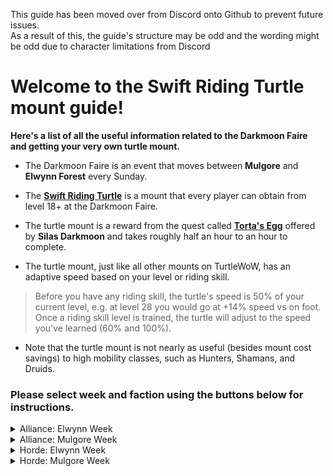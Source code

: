 This guide has been moved over from Discord onto Github to prevent future issues.  
As a result of this, the guide's structure may be odd and the wording</details> might be odd due to character limitations from Discord
# Welcome to the Swift Riding Turtle mount guide!

**Here's a list of all the useful information related to the Darkmoon Faire and getting your very own turtle mount.**

* The Darkmoon Faire is an event that moves between **Mulgore** and **Elwynn Forest** every Sunday.

* The **[Swift Riding Turtle](https://database.turtle-wow.org/?item=23720)** is a mount that every player can obtain from level 18+ at the Darkmoon Faire.  

* The turtle mount is a reward from the quest called **[Torta's Egg](https://database.turtle-wow.org/?quest=40302)** offered by **Silas Darkmoon** and takes roughly half an hour to an hour to complete.  

* The turtle mount, just like all other mounts on TurtleWoW, has an adaptive speed based on your level or riding skill.   
>   Before you have any riding skill, the turtle's speed is 50% of your current level, e.g. at level 28 you would go at +14% speed vs on foot.  
>   Once a riding skill level is trained, the turtle will adjust to the speed you've learned (60% and 100%).

* Note that the turtle mount is not nearly as useful (besides mount cost savings) to high mobility classes, such as Hunters, Shamans, and Druids.  

### Please select week and faction using the buttons below for instructions.  

<details>
<summary> Alliance: Elwynn Week </summary>
  
## You've chosen Elwynn as Alliance!

### This guide does not consider HC Characters

### The blue texts are links to images 🖼️ showing routes and locations


* Suggested: Set your **Hearthstone** to [**Stormwind**](https://imgur.com/y4v0IVP) 🖼️ or [**Goldshire**](https://imgur.com/IzYcJHV) 🖼️ as you'll be able to use it later to save time (guide will assume you have set your HS to SW/Goldshire)

* Make your way to the [**Darkmoon Faire**](https://imgur.com/mXdw2b5) 🖼️ on the south side of **Goldshire** and accept the quest **Torta's Egg** from [**Silas Darkmoon**](https://imgur.com/Si4Hf3V) 🖼️

* Head into **Stormwind City** and make your way to the [**Stormwind Harbor**](https://imgur.com/8gD4Yc2) 🖼️ and take the boat to [**Darkshore**](https://imgur.com/XuSfwnF)  🖼️

* Once you've arrived in **Darkshore**, travel to [ **Zoram Strand, Ashenvale**](https://imgur.com/2DpmigW) 🖼️!
  You can either run from **Auberdine** in **Darkshore** by following the dotted line, or you can fly to **Astranaar** if you've been there before and then run from there

* At **The Zoram Strand** kill Wrathtail Sea Witch/Sorceress/Razortail/Wave Rider until **Torta's Egg** drops

* Once **Torta's Egg** drops from the Naga, use your **Hearthstone **to return to [**Stormwind**](https://imgur.com/y4v0IVP) / [**Goldshire**](https://imgur.com/IzYcJHV) 🖼️

* Return to [**Silas Darkmoon**](https://imgur.com/Si4Hf3V) 🖼️ in **Elwynn Forest** and complete the quest!

### Done, congratulations on your new turtle mount! 🎉

</details>

<details>
<summary> Alliance: Mulgore Week </summary>

## You've chosen Mulgore as Alliance! 
### This guide does not consider HC characters!

### The blue texts are links to images 🖼️ showing routes and locations.

* This guide assumes you start in **Stormwind**

* Make your way to the [**Stormwind Harbor**](https://imgur.com/Vqj4HCY) 🖼️

* Take the boat at the south dock to [**Darkshore**](https://imgur.com/XuSfwnF) 🖼️

* Travel from **Darkshore** to [**Mulgore**](https://imgur.com/LxAK6lx) 🖼️ 
  **Be careful** when crossing the border into **The Barrens**, stay to the east of the road and you should see a path through a broken fence which is safe for alliance to pass through
  **Be careful** around **Crossroads** and the straight path north of it, as there are horde outposts and guards along this road
  
* **Optional:** If you want, make a detour and grab the **Azshara** FP on your way to **Mulgore**, this is useful for when you're questing, and can be used to fly back up to **Ashenvale** from **Ratchet**. Just be careful in east region of [**Ashenvale**](https://imgur.com/G8RY2P3) 🖼️, there are Horde guards & mobs that will aggro you, even on the road!

* Once you've reached the [**Darkmoon Faire**](https://imgur.com/nPR7Mir) in **Mulgore**, accept the quest called **Torta's Egg** from [**Silas Darkmoon**](https://imgur.com/nUoQzP0) 🖼️

* After accepting the quest, make your way back up to **Ashenvale** until you reach [**The Zoram Strand**](https://imgur.com/9dAjQr2) 🖼️ using the same route as when you went down to **Mulgore**

* At **The Zoram Strand** kill Wrathtail Sea Witch/Sorceress/Razortail/Wave Rider until the egg drops

* Return to [**Silas Darkmoon**](https://imgur.com/nUoQzP0) 🖼️ in **Mulgore** using the same route as before and complete the quest!

### Congratulations on your new turtle mount :tada:

</details>



<details>
<summary> Horde: Elwynn Week </summary>
  
## You've chosen Elwynn as Horde!  

### This guide does not consider HC Characters  

### Blue texts are links to images 🖼️ showing routes and locations (and one's a short vid 🎞️).  

* This guide assumes that you have set your **Hearthstone** to [**Orgrimmar**](https://imgur.com/KFRh028) 🖼️ as you'll be able to use it later to save time.  

* Starting from **Orgrimmar**, leave the city and head to the [**East Zeppelin Tower**](https://imgur.com/a/MAhO6h3) 🖼️ in **Durotar** and take the zeppelin on the *north dock* to **Stranglethorn Vale**.  

* When loaded into **Stranglethorn**, immediately [**jump off the zeppelin**](https://imgur.com/a/Ikra24c) 🎞️ and fall into the sea, then follow [**this route**](https://imgur.com/a/obWbtPB) 🖼️  

* **Be careful** of alliance camps and guards along the way from **Stranglethorn** to **Elwynn**!  

* At the [**Darkmoon Faire**](https://imgur.com/yVzmWtP) 🖼️ just south of **Goldshire**, grab the quest **Torta's Egg** from [**Silas Darkmoon**](https://imgur.com/Si4Hf3V) 🖼️  

* Now use your **Hearthstone** to return to [**Orgrimmar**](https://i.imgur.com/KFRh028.jpeg), saves you the time of running back to **Stranglethorn** and waiting for the Zeppelin!  

* Travel to [**The Zoram Strand**](https://imgur.com/IPUXSPf) 🖼️ from **Orgrimmar**  
> If you've been here before, don't forget that you can fly to either [**Splintertree Post**](https://imgur.com/ZUB7o72) 🖼️ or [**Zoram'gar Outpost**](https://imgur.com/Ygt4AzG) 🖼️ (which is directly on **The Zoram Strand**).  

* Kill Wrathtail Sea Witch/Sorceress/Razortail/Wave Rider until the **Torta's Egg** drops  

* Once the egg drops, return to **Silas Darkmoon** using the same route as before and complete the quest!

### Done, congratulations on your new turtle mount! :tada:

</details>

<details>
<summary> Horde: Mulgore Week </summary>

## You've chosen Mulgore as Horde!  
  
### This guide does not consider HC Characters  

**The blue texts are links to images 🖼️ of locations and routes**  

* This guide assumes you start in **Orgrimmar**  

* Leave **Orgrimmar** and head to the west zeppelin tower in [**Durotar**](https://imgur.com/xe3jmp0) 🖼️  

* Take the south-facing zeppelin to [**Thunder Bluff**](https://imgur.com/J1YA2gS) 🖼️ (talk to the dockmasters at the zeppelin tower if unsure)  

* Leave [**Thunder Bluff**](https://imgur.com/A6Ezv8K) 🖼️ after you've unlocked the FP and head to **The Darkmoon Faire** in [**Mulgore**](https://imgur.com/0RK7WJ8) 🖼️  

* Pick up the quest called **Torta's Egg** from [**Silas Darkmoon**](https://imgur.com/nUoQzP0) 🖼️  

* Navigate your way to the western shore of [**The Zoram Strand** ](https://imgur.com/ZZcmZlu) 🖼️ in **Ashenvale**  
> Don't forget that as horde you have multiple flight path options that bring you closer to the destination such as **Crossroads**, **Splintertree Post**, and directly to **The Zhoram Strand**!  

* At **The Zoram Strand** kill Wrathtail Sea Witch/Sorceress/Razortail/Wave Rider until **Torta's Egg** drops  

* Once you've looted **Torta's Egg**, fly back to **Thunder Bluff**, leave and head back to **The Darkmoon Faire** and finish your quest  

### Done, congratulations on your new turtle mount! 🎉
</details>

